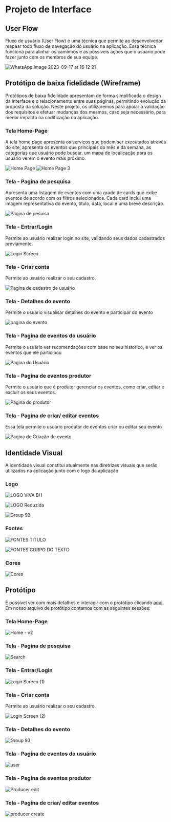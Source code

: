 
# Projeto de Interface

## User Flow

Fluxo de usuário (User Flow) é uma técnica que permite ao desenvolvedor mapear todo fluxo de navegação do usuário na aplicação. Essa técnica funciona para alinhar os caminhos e as possíveis ações que o usuário pode fazer junto com os membros de sua equipe.

![WhatsApp Image 2023-09-17 at 16 12 21](https://github.com/ICEI-PUC-Minas-PMV-ADS/pmv-ads-2023-2-e1-proj-web-t7-vivabh/assets/36000474/2274c922-475f-4697-bb79-c78edeaa6653)




## Protótipo de baixa fidelidade (Wireframe)

Protótipos de baixa fidelidade apresentam de forma simplificada o design da interface e o relacionamento entre suas páginas, permitindo evolução da proposta da solução. Neste projeto, os utilizaremos para apoiar a validação dos requisitos e efetuar mudanças dos mesmos, caso seja necessário, para menor impacto na codificação da aplicação.

### Tela Home-Page

A tela home page apresenta os serviços que podem ser executados através do site, apresenta os eventos que principais do mês e da semana, as categorias que usuário pode buscar, um mapa de localicação para os usuário verem o evento mais próximo.


![Home Page](https://github.com/ICEI-PUC-Minas-PMV-ADS/pmv-ads-2023-2-e1-proj-web-t7-vivabh/assets/36000474/c4480405-8606-4479-a002-1880a5cb2004)
![Home Page 3](https://github.com/ICEI-PUC-Minas-PMV-ADS/pmv-ads-2023-2-e1-proj-web-t7-vivabh/assets/36000474/483757d8-a784-4256-a79b-3fc139531956)


### Tela - Pagina de pesquisa
Apresenta uma listagem de eventos com uma grade de cards que exibe eventos de acordo com os filtros selecionados. Cada card inclui uma imagem representativa do evento, título, data, local e uma breve descrição.

![Pagina de pesuisa](https://github.com/ICEI-PUC-Minas-PMV-ADS/pmv-ads-2023-2-e1-proj-web-t7-vivabh/assets/36000474/b730b6e3-232e-43f0-9e06-7194f47bdcb2)

### Tela - Entrar/Login
Permite ao usuário realizar login no site, validando seus dados cadastrados previamente.

![Login Screen](https://github.com/ICEI-PUC-Minas-PMV-ADS/pmv-ads-2023-2-e1-proj-web-t7-vivabh/assets/36000474/cdaeb405-992e-4113-bb8c-3d34ccbd8eb2)


### Tela - Criar conta
Permite ao usuário realizar o seu cadastro.

![Pagina de cadastro de usuário](https://github.com/ICEI-PUC-Minas-PMV-ADS/pmv-ads-2023-2-e1-proj-web-t7-vivabh/assets/36000474/84d53bac-b6d6-4c47-91ee-3317aa2d0d48)

### Tela - Detalhes do evento
Permite o usuário visualisar detalhes do evento e participar do evento

![pagina do evento](https://github.com/ICEI-PUC-Minas-PMV-ADS/pmv-ads-2023-2-e1-proj-web-t7-vivabh/assets/36000474/d6463758-b40b-44d0-8fee-f20ef188128a)

### Tela - Pagina de eventos do usuário
Permite o usuário ver recomendações com base no seu historico, e ver os eventos que ele participou

![Pagina do Usuário](https://github.com/ICEI-PUC-Minas-PMV-ADS/pmv-ads-2023-2-e1-proj-web-t7-vivabh/assets/36000474/d91faf6c-0637-4acc-9d29-12874635611d)

### Tela - Pagina de eventos produtor
Permite o usuário que é produtor gerenciar os eventos, como criar, editar e excluir os seus eventos.

![Pagina do produtor](https://github.com/ICEI-PUC-Minas-PMV-ADS/pmv-ads-2023-2-e1-proj-web-t7-vivabh/assets/36000474/7f19534d-7eb5-4791-8ac3-225f4d339547)

### Tela - Pagina de criar/ editar eventos
Essa tela permite o usuário produtor de eventos criar ou editar seu evento

![Pagina  de Criação de evento](https://github.com/ICEI-PUC-Minas-PMV-ADS/pmv-ads-2023-2-e1-proj-web-t7-vivabh/assets/36000474/8dd3d88c-ae49-4c64-9832-4b55352eb70b)


## Identidade Visual

A identidade visual constitui atualmente nas diretrizes visuais que serão utilizados na aplicação junto com o logo da aplicação

### Logo


![LOGO VIVA BH](https://github.com/ICEI-PUC-Minas-PMV-ADS/pmv-ads-2023-2-e1-proj-web-t7-vivabh/assets/36000474/4041ae9d-5010-4205-96b0-ca7ed5c8d978)

![LOGO Reduzida](https://github.com/ICEI-PUC-Minas-PMV-ADS/pmv-ads-2023-2-e1-proj-web-t7-vivabh/assets/36000474/49cc20c8-02f9-43b7-8248-33fb4018f2c4)

![Group 92](https://github.com/ICEI-PUC-Minas-PMV-ADS/pmv-ads-2023-2-e1-proj-web-t7-vivabh/assets/36000474/37146fa7-d909-44f1-a61d-06d2bdd97c35)


### Fontes


![FONTES TITULO](https://github.com/ICEI-PUC-Minas-PMV-ADS/pmv-ads-2023-2-e1-proj-web-t7-vivabh/assets/36000474/43ec7e3d-25e2-480d-bfd3-67df111006c0)

![FONTES CORPO DO TEXTO](https://github.com/ICEI-PUC-Minas-PMV-ADS/pmv-ads-2023-2-e1-proj-web-t7-vivabh/assets/36000474/58069458-6804-4114-8880-8ee6d1569a56)



### Cores


![Cores](https://github.com/ICEI-PUC-Minas-PMV-ADS/pmv-ads-2023-2-e1-proj-web-t7-vivabh/assets/36000474/db259fa3-eaab-4963-be68-92e36a6aca6b)



## Protótipo

É possível ver com mais detalhes e interagir com o protótipo clicando [aqui](https://www.figma.com/file/ih4w85wfG1p5OvOeE8bgob/Prot%C3%B3tipo-Viva-BH?type=design&node-id=138%3A565&mode=design&t=NFZ6P7a5qx4qvFLc-1). Em nosso arquivo de protótipo contamos com as seguintes sessões:


### Tela Home-Page

![Home - v2](https://github.com/ICEI-PUC-Minas-PMV-ADS/pmv-ads-2023-2-e1-proj-web-t7-vivabh/assets/36000474/4b2eb6a9-2d60-4093-9333-19c418f78e1b)

### Tela - Pagina de pesquisa

![Search](https://github.com/ICEI-PUC-Minas-PMV-ADS/pmv-ads-2023-2-e1-proj-web-t7-vivabh/assets/36000474/ba7ba80f-6449-4304-bc22-ed884925ebdf)


### Tela - Entrar/Login

![Login Screen (1)](https://github.com/ICEI-PUC-Minas-PMV-ADS/pmv-ads-2023-2-e1-proj-web-t7-vivabh/assets/36000474/e9afac2d-0a23-4000-8c84-1facf9cec4f4)

### Tela - Criar conta
Permite ao usuário realizar o seu cadastro.

![Login Screen (2)](https://github.com/ICEI-PUC-Minas-PMV-ADS/pmv-ads-2023-2-e1-proj-web-t7-vivabh/assets/36000474/4beccb54-c8e2-4f87-9ac4-23157b0fe0c6)


### Tela - Detalhes do evento

![Group 93](https://github.com/ICEI-PUC-Minas-PMV-ADS/pmv-ads-2023-2-e1-proj-web-t7-vivabh/assets/36000474/70a97d07-4bd5-4ec1-9f84-66b460ca32da)


### Tela - Pagina de eventos do usuário
![user](https://github.com/ICEI-PUC-Minas-PMV-ADS/pmv-ads-2023-2-e1-proj-web-t7-vivabh/assets/36000474/27d5022b-b949-4537-9ba7-89f4d8e1f206)


### Tela - Pagina de eventos produtor

![Producer edit](https://github.com/ICEI-PUC-Minas-PMV-ADS/pmv-ads-2023-2-e1-proj-web-t7-vivabh/assets/36000474/f1d6c8ee-8e1c-4f13-857c-a2f7ba8c9fe6)

### Tela - Pagina de criar/ editar eventos
![producer create](https://github.com/ICEI-PUC-Minas-PMV-ADS/pmv-ads-2023-2-e1-proj-web-t7-vivabh/assets/36000474/aa9b9b1a-018f-4679-a20e-ba6d3d6eec6a)


